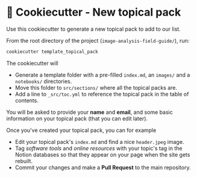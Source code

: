 # 🍪 Cookiecutter - New topical pack

Use this cookiecutter to generate a new topical pack to add to our list.

From the root directory of the project (`image-analysis-field-guide/`), run:

```bash
cookiecutter template_topical_pack
```

The cookiecutter will

- Generate a template folder with a pre-filled `index.md`, an `images/` and a `notebooks/` directories.
- Move this folder to `src/sections/` where all the topical packs are.
- Add a line to `_src/toc.yml` to reference the topical pack in the table of contents.

You will be asked to provide your **name** and **email**, and some basic information on your topical pack (that you can edit later). 

Once you've created your topical pack, you can for example
- Edit your topical pack's `index.md` and find a nice `header.jpeg` image.
- Tag *software tools* and *online resources* with your topic's tag in the Notion databases so that they appear on your page when the site gets rebuilt.
- Commit your changes and make a **Pull Request** to the main repository.